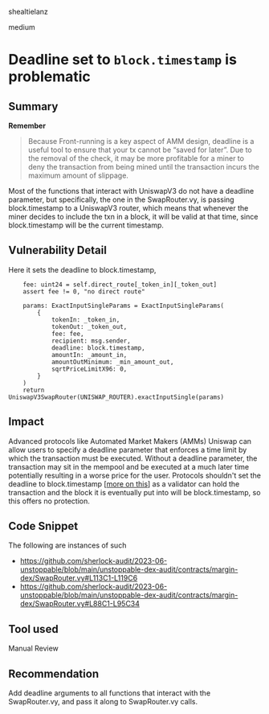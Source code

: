 shealtielanz

medium

# Deadline set to `block.timestamp` is problematic

## Summary
**Remember**
> Because Front-running is a key aspect of AMM design, deadline is a useful tool to ensure that your tx cannot be “saved for later”.
Due to the removal of the check, it may be more profitable for a miner to deny the transaction from being mined until the transaction incurs the maximum amount of slippage.

Most of the functions that interact with UniswapV3 do not have a deadline parameter, but specifically, the one in the SwapRouter.vy,  is passing block.timestamp to a UniswapV3 router, which means that whenever the miner decides to include the txn in a block, it will be valid at that time, since block.timestamp will be the current timestamp.
## Vulnerability Detail
Here it sets the deadline to block.timestamp,
```vyper 
    fee: uint24 = self.direct_route[_token_in][_token_out]
    assert fee != 0, "no direct route"

    params: ExactInputSingleParams = ExactInputSingleParams(
        {
            tokenIn: _token_in,
            tokenOut: _token_out,
            fee: fee,
            recipient: msg.sender,
            deadline: block.timestamp,
            amountIn: _amount_in,
            amountOutMinimum: _min_amount_out,
            sqrtPriceLimitX96: 0,
        }
    )
    return UniswapV3SwapRouter(UNISWAP_ROUTER).exactInputSingle(params)
```
## Impact
Advanced protocols like Automated Market Makers (AMMs) Uniswap can allow users to specify a deadline parameter that enforces a time limit by which the transaction must be executed. Without a deadline parameter, the transaction may sit in the mempool and be executed at a much later time potentially resulting in a worse price for the user.
Protocols shouldn't set the deadline to block.timestamp [[more on this](https://blog.bytes032.xyz/p/why-you-should-stop-using-block-timestamp-as-deadline-in-swaps)] as a validator can hold the transaction and the block it is eventually put into will be block.timestamp, so this offers no protection.
## Code Snippet
The following are instances of such
- https://github.com/sherlock-audit/2023-06-unstoppable/blob/main/unstoppable-dex-audit/contracts/margin-dex/SwapRouter.vy#L113C1-L119C6
- https://github.com/sherlock-audit/2023-06-unstoppable/blob/main/unstoppable-dex-audit/contracts/margin-dex/SwapRouter.vy#L88C1-L95C34

## Tool used

Manual Review

## Recommendation
Add deadline arguments to all functions that interact with the SwapRouter.vy, and pass it along to SwapRouter.vy calls.